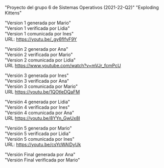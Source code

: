 "Proyecto del grupo 6 de Sistemas Operativos (2021-22-Q2)" "Exploding Kittens"  

"Version 1 generada por Mario"  
"Version 1 verificada por Lidia"  
"Version 1 comunicada por Ines"  
URL: https://youtu.be/_gy6fIfvF9Y  

"Versión 2 generada por Ana"  
"Versión 2 verificada por Mario"  
"Version 2 comunicada por Lidia"  
URL https://www.youtube.com/watch?v=mVJr_fcmPcU  

"Versión 3 generada por Ines"  
"Versión 3 verificada por Ana"  
"Versión 3 comunicada por Mario"  
URL https://youtu.be/1QOtleDQaFM  

"Versión 4 generada por Lidia"  
"Versión 4 verificada por Ines"  
"Versión 4 comunicada por Ana"  
URL https://youtu.be/8YYn_GwUx8I  

"Versión 5 generada por Mario"  
"Versión 5 verificada por Lidia"  
"Versión 5 comunicada por Ines"  
URL: https://youtu.be/csYcWAlDyUk  

"Versión Final generada por Ana"  
"Versión Final verificada por Mario"  
